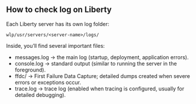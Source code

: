 ## How to check log on Liberty

Each Liberty server has its own log folder:

```
wlp/usr/servers/<server-name>/logs/
```
Inside, you’ll find several important files:
- messages.log → the main log (startup, deployment, application errors).
- console.log → standard output (similar to running the server in the foreground).
- ffdc/ → First Failure Data Capture; detailed dumps created when severe errors or exceptions occur.
- trace.log → trace log (enabled when tracing is configured, usually for detailed debugging).